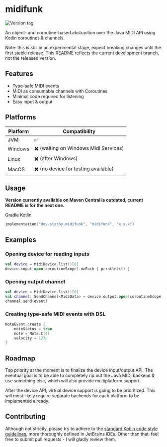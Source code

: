 # midifunk

![Version tag](https://img.shields.io/github/v/release/stashymane/midifunk?label=version&sort=semver&style=flat-square)

An object- and coroutine-based abstraction over the Java MIDI API using Kotlin coroutines & channels.

Note: this is still in an experimental stage, expect breaking changes until the first stable release.
This README reflects the current development branch, not the released version.

## Features

* Type-safe MIDI events
* MIDI as consumable channels with Coroutines
* Minimal code required for listening
* Easy input & output

## Platforms

| Platform | Compatibility |
| -------- | ------------- |
| JVM      | ✅ |
| Windows  | ✖️ (waiting on Windows Midi Services) |
| Linux    | ✖️ (after Windows) |
| MacOS    | ✖️ (no device for testing available) |

## Usage

**Version currently available on Maven Central is outdated, current README is for the next one.**

Gradle Kotlin

```kotlin
implementation("dev.stashy.midifunk", "midifunk", "x.x.x")
```

## Examples

### Opening device for reading inputs

```kotlin
val device = MidiDevice.list()[0]
device.input.open(coroutineScope).onEach { println(it) }
```

### Opening output channel

```kotlin
val device = MidiDevice.list()[0]
val channel: SendChannel<MidiData> = device.output.open(coroutineScope)
channel.send(event)
```

### Creating type-safe MIDI events with DSL

```kotlin
NoteEvent.create {
    noteStatus = true
    note = Note.C(4)
    velocity = 127u
}
```

## Roadmap

Top priority at the moment is to finalize the device input/output API.
The eventual goal is to be able to completely rip out the Java MIDI backend & use something else, which will also
provide multiplatform support.

After the device API, virtual device support is going to be prioritized.
This will most likely require separate backends for each platform to be implemented already.

## Contributing

Although not strictly, please try to adhere to the [standard Kotlin code style guidelines][1], more thoroughly defined
in JetBrains IDEs. Other than that, feel free to submit pull requests - I will gladly review them.

[1]: https://kotlinlang.org/docs/reference/coding-conventions.html
